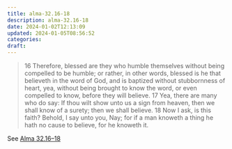 ```yaml
---
title: alma-32.16-18
description: alma-32.16-18
date: 2024-01-02T12:13:09
updated: 2024-01-05T08:56:52
categories: 
draft:
---
```


>  16 Therefore, blessed are they who humble themselves without being compelled to be humble; or rather, in other words, blessed is he that believeth in the word of God, and is baptized without stubbornness of heart, yea, without being brought to know the word, or even compelled to know, before they will believe.  17 Yea, there are many who do say: If thou wilt show unto us a sign from heaven, then we shall know of a surety; then we shall believe.  18 Now I ask, is this faith? Behold, I say unto you, Nay; for if a man knoweth a thing he hath no cause to believe, for he knoweth it.

See [Alma 32.16–18](https://www.churchofjesuschrist.org/study/scriptures/bofm/alma/32?id=p16-p18&lang=eng#p16)

